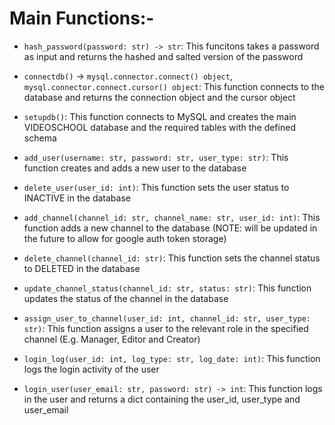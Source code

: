 # Main Functions:-

- `hash_password(password: str) -> str`: This funcitons takes a password as input and returns the hashed and salted version of the password

- `connectdb()` -> `mysql.connector.connect() object`, `mysql.connector.connect.cursor() object`: This function connects to the database and returns the connection object and the cursor object

- `setupdb()`: This function connects to MySQL and creates the main VIDEOSCHOOL database and the required tables with the defined schema

- `add_user(username: str, password: str, user_type: str)`: This function creates and adds a new user to the database

- `delete_user(user_id: int)`: This function sets the user status to INACTIVE in the database

- `add_channel(channel_id: str, channel_name: str, user_id: int)`: This function adds a new channel to the database (NOTE: will be updated in the future to allow for google auth token storage)

- `delete_channel(channel_id: str)`: This function sets the channel status to DELETED in the database

- `update_channel_status(channel_id: str, status: str)`: This function updates the status of the channel in the database

- `assign_user_to_channel(user_id: int, channel_id: str, user_type: str)`: This function assigns a user to the relevant role in the specified channel (E.g. Manager, Editor and Creator)

- `login_log(user_id: int, log_type: str, log_date: int)`: This function logs the login activity of the user

- `login_user(user_email: str, password: str) -> int`: This function logs in the user and returns a dict containing the user_id, user_type and user_email